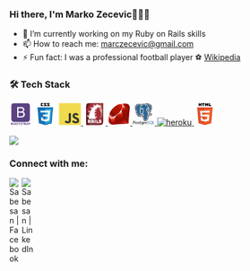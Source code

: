  ### Hi there, I'm Marko Zecevic👋👋👋
- 🔭 I’m currently working on my Ruby on Rails skills
- 📫 How to reach me: marczecevic@gmail.com
- ⚡ Fun fact: I was a professional football player ⚽ [Wikipedia](https://en.wikipedia.org/wiki/Marko_Ze%C4%8Devi%C4%87)

 ### 🛠 Tech Stack  
<p align="left">
<a href="https://getbootstrap.com" rel="nofollow"> <img src="https://raw.githubusercontent.com/devicons/devicon/master/icons/bootstrap/bootstrap-plain-wordmark.svg" alt="bootstrap" style="max-width:40%;" width="40" height="40"></a>
<a href="https://www.w3schools.com/css/" rel="nofollow"> <img src="https://raw.githubusercontent.com/devicons/devicon/master/icons/css3/css3-original-wordmark.svg" alt="css3" style="max-width:100%;" width="40" height="40"></a>
 <a href="https://developer.mozilla.org/en-US/docs/Web/JavaScript" rel="nofollow"> <img src="https://raw.githubusercontent.com/devicons/devicon/master/icons/javascript/javascript-original.svg" alt="javascript" style="max-width:100%;" width="40" height="40"> </a>
 <a href="https://rubyonrails.org" rel="nofollow"> <img src="https://raw.githubusercontent.com/devicons/devicon/master/icons/rails/rails-original-wordmark.svg" alt="rails" style="max-width:100%;" width="40" height="40"> </a>
<a href="https://www.ruby-lang.org/en/" rel="nofollow"> <img src="https://raw.githubusercontent.com/devicons/devicon/master/icons/ruby/ruby-original.svg" alt="ruby" style="max-width:100%;" width="40" height="40"> </a>
 <a href="https://www.postgresql.org" rel="nofollow"> <img src="https://raw.githubusercontent.com/devicons/devicon/master/icons/postgresql/postgresql-original-wordmark.svg" alt="postgresql" style="max-width:100%;" width="40" height="40"> </a>
<a href="https://heroku.com" rel="nofollow"> <img src="https://camo.githubusercontent.com/df12cb598044a3f38efc1f45e3580558c324cf8789b79487125044eeebcc4dee/68747470733a2f2f7777772e766563746f726c6f676f2e7a6f6e652f6c6f676f732f6865726f6b752f6865726f6b752d69636f6e2e737667" alt="heroku" data-canonical-src="https://www.vectorlogo.zone/logos/heroku/heroku-icon.svg" style="max-width:100%;" width="40" height="40"> </a>
<a href="https://www.w3.org/html/" rel="nofollow"> <img src="https://raw.githubusercontent.com/devicons/devicon/master/icons/html5/html5-original-wordmark.svg" alt="html5" style="max-width:100%;" width="40" height="40"> </a>
</p>


<a href="https://github.com/MarkoNS1990">
  <img align="center" src="https://github-readme-stats.anuraghazra1.vercel.app/api/top-langs/?username=MarkoNS1990&layout=compact&theme=radical" />
</a>


### Connect with me:


[<img align="left" alt="Sabesan | Facebook" width="22px" src="https://cdn.jsdelivr.net/npm/simple-icons@3.4.0/icons/facebook.svg" />](https://facebook.com/marko.zecevic.102)
[<img align="left" alt="Sabesan | LinkedIn" width="22px" src="https://cdn.jsdelivr.net/npm/simple-icons@v3/icons/linkedin.svg" />](https://www.linkedin.com/in/zecevicmarko/)
<!--
**MarkoNS1990/MarkoNS1990** is a ✨ _special_ ✨ repository because its `README.md` (this file) appears on your GitHub profile.

Here are some ideas to get you started:

- 🔭 I’m currently working on ...
- 🌱 I’m currently learning ...
- 👯 I’m looking to collaborate on ...
- 🤔 I’m looking for help with ...
- 💬 Ask me about ...
- 📫 How to reach me: ...
- 😄 Pronouns: ...
- ⚡ Fun fact: ...
-->
